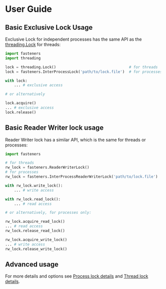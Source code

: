 # User Guide

## Basic Exclusive Lock Usage

Exclusive Lock for independent processes has the same API as the
[threading.Lock](https://docs.python.org/3/library/threading.html#threading.Lock)
for threads:
```python
import fasteners
import threading

lock = threading.Lock()                                 # for threads
lock = fasteners.InterProcessLock('path/to/lock.file')  # for processes

with lock:
    ... # exclusive access

# or alternatively    

lock.acquire()
... # exclusive access
lock.release()
```

## Basic Reader Writer lock usage

Reader Writer lock has a similar API, which is the same for threads or processes:

```python
import fasteners

# for threads
rw_lock = fasteners.ReaderWriterLock()                                 
# for processes
rw_lock = fasteners.InterProcessReaderWriterLock('path/to/lock.file')  

with rw_lock.write_lock():
    ... # write access

with rw_lock.read_lock():
    ... # read access

# or alternatively, for processes only:

rw_lock.acquire_read_lock()
... # read access
rw_lock.release_read_lock()

rw_lock.acquire_write_lock()
... # write access
rw_lock.release_write_lock()
```

## Advanced usage

For more details and options see [Process lock details](inter_process.md) and [Thread lock details](inter_thread.md).

